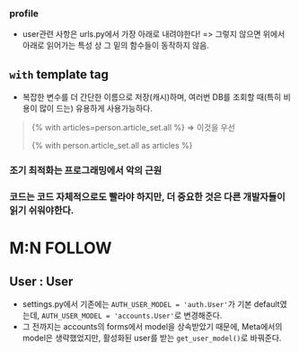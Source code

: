 ### profile

- user관련 사항은 urls.py에서 가장 아래로 내려야한다! => 그렇지 않으면 위에서 아래로 읽어가는 특성 상 그 밑의 함수들이 동작하지 않음.



## `with` template tag

- 복잡한 변수를 더 간단한 이름으로 저장(캐시)하며, 여러번 DB를 조회할 때(특히 비용이 많이 드는) 유용하게 사용가능하다.

> {% with articles=person.article_set.all %} => 이것을 우선
>
> {% with person.article_set.all as articles %}



### 조기 최적화는 프로그래밍에서 악의 근원

### 코드는 코드 자체적으로도 빨라야 하지만,  더 중요한 것은 다른 개발자들이 읽기 쉬워야한다.



# M:N FOLLOW

## User : User

- settings.py에서 기존에는 `AUTH_USER_MODEL = 'auth.User'`가 기본 default였는데,  `AUTH_USER_MODEL = 'accounts.User'`로 변경해준다.
- 그 전까지는 accounts의 forms에서 model을 상속받았기 때문에, Meta에서의 model은 생략했었지만, 활성화된 user를 받는 `get_user_model()`로 바꿔준다.